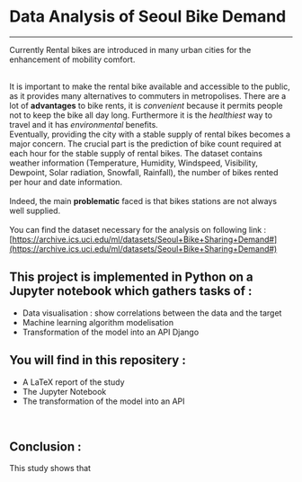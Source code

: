 # Data Analysis of Seoul Bike Demand

***

Currently Rental bikes are introduced in many urban cities for the enhancement of mobility comfort.    
<br>   

It is important to make the rental bike available and accessible to the public, as it provides many alternatives to commuters in metropolises.  There are a lot of **advantages** to bike rents, it is *convenient* because it permits people not to keep the bike all day long. Furthermore it is the *healthiest* way to travel and it has *environmental* benefits.  
Eventually, providing the city with a stable supply of rental bikes becomes a major concern. 
The crucial part is the prediction of bike count required at each hour for the stable supply of rental bikes.
The dataset contains weather information (Temperature, Humidity, Windspeed, Visibility, Dewpoint, Solar radiation, Snowfall, Rainfall), 
the number of bikes rented per hour and date information.  
<br>
Indeed, the main **problematic** faced is that bikes stations are not always well supplied.
<br>  
You can find the dataset necessary for the analysis on following link : [https://archive.ics.uci.edu/ml/datasets/Seoul+Bike+Sharing+Demand#](https://archive.ics.uci.edu/ml/datasets/Seoul+Bike+Sharing+Demand#)
<br>


## This project is implemented in Python on a Jupyter notebook which gathers tasks of :  
* Data visualisation : show correlations between the data and the target  
* Machine learning algorithm modelisation
* Transformation of the model into an API Django 
  
 
## You will find in this repositery :   
* A LaTeX report of the study   
* The Jupyter Notebook
* The transformation of the model into an API 
<br> 

## Conclusion : 
This study shows that
















